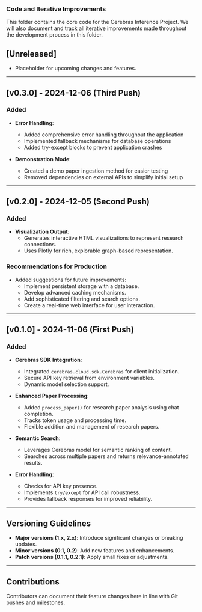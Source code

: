 ### Code and Iterative Improvements

This folder contains the core code for the Cerebras Inference Project. We will also document and track all iterative improvements made throughout the development process in this folder.

## [Unreleased]
- Placeholder for upcoming changes and features.

---

## [v0.3.0] - 2024-12-06 (Third Push)
### Added
- **Error Handling**:
  - Added comprehensive error handling throughout the application
  - Implemented fallback mechanisms for database operations
  - Added try-except blocks to prevent application crashes

- **Demonstration Mode**:
  - Created a demo paper ingestion method for easier testing
  - Removed dependencies on external APIs to simplify initial setup

---

## [v0.2.0] - 2024-12-05 (Second Push)
### Added
- **Visualization Output**:
  - Generates interactive HTML visualizations to represent research connections.
  - Uses Plotly for rich, explorable graph-based representation.

### Recommendations for Production
- Added suggestions for future improvements:
  - Implement persistent storage with a database.
  - Develop advanced caching mechanisms.
  - Add sophisticated filtering and search options.
  - Create a real-time web interface for user interaction.

---

## [v0.1.0] - 2024-11-06 (First Push)
### Added
- **Cerebras SDK Integration**:
  - Integrated `cerebras.cloud.sdk.Cerebras` for client initialization.
  - Secure API key retrieval from environment variables.
  - Dynamic model selection support.

- **Enhanced Paper Processing**:
  - Added `process_paper()` for research paper analysis using chat completion.
  - Tracks token usage and processing time.
  - Flexible addition and management of research papers.

- **Semantic Search**:
  - Leverages Cerebras model for semantic ranking of content.
  - Searches across multiple papers and returns relevance-annotated results.

- **Error Handling**:
  - Checks for API key presence.
  - Implements `try/except` for API call robustness.
  - Provides fallback responses for improved reliability.

---

## Versioning Guidelines
- **Major versions (1.x, 2.x)**: Introduce significant changes or breaking updates.
- **Minor versions (0.1, 0.2)**: Add new features and enhancements.
- **Patch versions (0.1.1, 0.2.1)**: Apply small fixes or adjustments.

---

## Contributions
Contributors can document their feature changes here in line with Git pushes and milestones.

